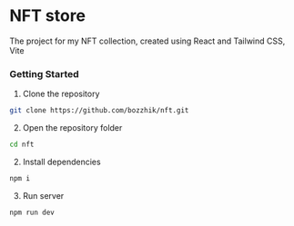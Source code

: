 # NFT store

The project for my NFT collection, created using React and Tailwind CSS, Vite

### Getting Started

1. Clone the repository

```bash
git clone https://github.com/bozzhik/nft.git
```

2. Open the repository folder

```bash
cd nft
```

2. Install dependencies

```bash
npm i
```

3. Run server

```bash
npm run dev
```
